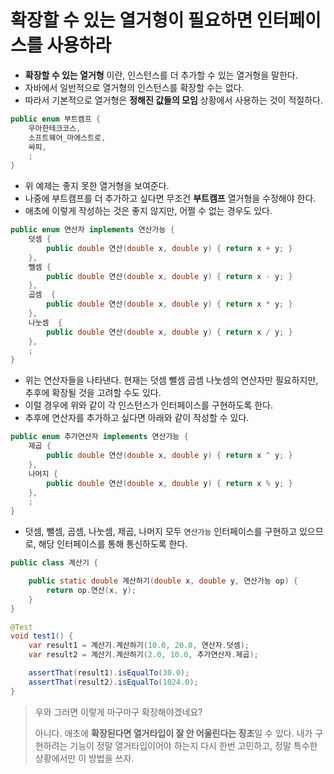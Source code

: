 # 확장할 수 있는 열거형이 필요하면 인터페이스를 사용하라

- **확장할 수 있는 열거형** 이란, 인스턴스를 더 추가할 수 있는 열거형을 말한다.
- 자바에서 일반적으로 열거형의 인스턴스를 확장할 수는 없다.
- 따라서 기본적으로 열거형은 **정해진 값들의 모임** 상황에서 사용하는 것이 적절하다.

```java
public enum 부트캠프 {
    우아한테크코스,
    소프트웨어_마에스트로,
    싸피,
    ;
}
```

- 위 예제는 좋지 못한 열거형을 보여준다.
- 나중에 부트캠프를 더 추가하고 싶다면 무조건 **부트캠프** 열거형을 수정해야 한다.
- 애초에 이렇게 작성하는 것은 좋지 않지만, 어쩔 수 없는 경우도 있다.

```java
public enum 연산자 implements 연산가능 {
    덧셈 {
        public double 연산(double x, double y) { return x + y; }
    },
    뺄셈 {
        public double 연산(double x, double y) { return x - y; }
    },
    곱셈  {
        public double 연산(double x, double y) { return x * y; }
    },
    나눗셈  {
        public double 연산(double x, double y) { return x / y; }
    },
    ;
}
```

- 위는 연산자들을 나타낸다. 현재는 덧셈 뺄셈 곱셈 나눗셈의 연산자만 필요하지만, 추후에 확장될 것을 고려할 수도 있다.
- 이럴 경우에 위와 같이 각 인스턴스가 인터페이스를 구현하도록 한다.
- 추후에 연산자를 추가하고 싶다면 아래와 같이 작성할 수 있다.

```java
public enum 추가연산자 implements 연산가능 {
    제곱 {
        public double 연산(double x, double y) { return x ^ y; }
    },
    나머지 {
        public double 연산(double x, double y) { return x % y; }
    },
    ;
}
```

- 덧셈, 뺄셈, 곱셈, 나눗셈, 제곱, 나머지 모두 `연산가능` 인터페이스를 구현하고 있으므로, 해당 인터페이스를 통해 통신하도록 한다.

```java
public class 계산기 {

    public static double 계산하기(double x, double y, 연산가능 op) {
        return op.연산(x, y);
    }
}

@Test
void test1() {
    var result1 = 계산기.계산하기(10.0, 20.0, 연산자.덧셈);
    var result2 = 계산기.계산하기(2.0, 10.0, 추가연산자.제곱);

    assertThat(result1).isEqualTo(30.0);
    assertThat(result2).isEqualTo(1024.0);
}
```

> 우와 그러면 이렇게 마구마구 확장해야겠네요? 
> 
> 아니다. 애초에 **확장된다면 열거타입이 잘 안 어울린다는 징조**일 수 있다. 내가 구현하려는 기능이 정말 열거타입이어야 하는지 다시 한번 고민하고, 정말 특수한 상황에서만 이 방법을 쓰자.
